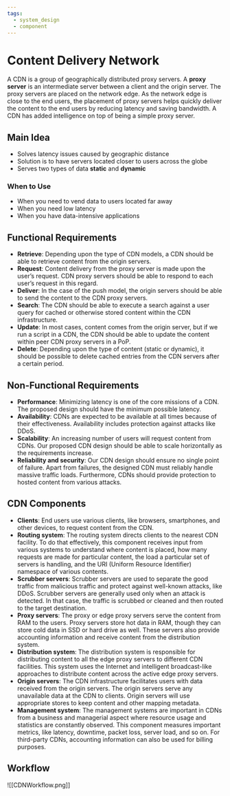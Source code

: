```yaml
---
tags:
  - system_design
  - component
---
```

# Content Delivery Network
A CDN is a group of geographically distributed proxy servers. A **proxy server** is an intermediate server between a client and the origin server. The proxy servers are placed on the network edge. As the network edge is close to the end users, the placement of proxy servers helps quickly deliver the content to the end users by reducing latency and saving bandwidth. A CDN has added intelligence on top of being a simple proxy server.
## Main Idea
- Solves latency issues caused by geographic distance
- Solution is to have servers located closer to users across the globe
- Serves two types of data **static** and **dynamic**
### When to Use
- When you need to vend data to users located far away
- When you need low latency
- When you have data-intensive applications
## Functional Requirements
- **Retrieve**: Depending upon the type of CDN models, a CDN should be able to retrieve content from the origin servers.
- **Request**: Content delivery from the proxy server is made upon the user’s request. CDN proxy servers should be able to respond to each user’s request in this regard.
- **Deliver**: In the case of the push model, the origin servers should be able to send the content to the CDN proxy servers.
- **Search**: The CDN should be able to execute a search against a user query for cached or otherwise stored content within the CDN infrastructure.
- **Update**: In most cases, content comes from the origin server, but if we run a script in a CDN, the CDN should be able to update the content within peer CDN proxy servers in a PoP.
- **Delete**: Depending upon the type of content (static or dynamic), it should be possible to delete cached entries from the CDN servers after a certain period.
## Non-Functional Requirements
- **Performance**: Minimizing latency is one of the core missions of a CDN. The proposed design should have the minimum possible latency.
- **Availability**: CDNs are expected to be available at all times because of their effectiveness. Availability includes protection against attacks like DDoS.
- **Scalability**: An increasing number of users will request content from CDNs. Our proposed CDN design should be able to scale horizontally as the requirements increase.
- **Reliability and security**: Our CDN design should ensure no single point of failure. Apart from failures, the designed CDN must reliably handle massive traffic loads. Furthermore, CDNs should provide protection to hosted content from various attacks.
## CDN Components
- **Clients**: End users use various clients, like browsers, smartphones, and other devices, to request content from the CDN.
- **Routing system**: The routing system directs clients to the nearest CDN facility. To do that effectively, this component receives input from various systems to understand where content is placed, how many requests are made for particular content, the load a particular set of servers is handling, and the URI (Uniform Resource Identifier) namespace of various contents.
- **Scrubber servers**: Scrubber servers are used to separate the good traffic from malicious traffic and protect against well-known attacks, like DDoS. Scrubber servers are generally used only when an attack is detected. In that case, the traffic is scrubbed or cleaned and then routed to the target destination.
- **Proxy servers**: The proxy or edge proxy servers serve the content from RAM to the users. Proxy servers store hot data in RAM, though they can store cold data in SSD or hard drive as well. These servers also provide accounting information and receive content from the distribution system.
- **Distribution system**: The distribution system is responsible for distributing content to all the edge proxy servers to different CDN facilities. This system uses the Internet and intelligent broadcast-like approaches to distribute content across the active edge proxy servers.
- **Origin servers**: The CDN infrastructure facilitates users with data received from the origin servers. The origin servers serve any unavailable data at the CDN to clients. Origin servers will use appropriate stores to keep content and other mapping metadata.
- **Management system**: The management systems are important in CDNs from a business and managerial aspect where resource usage and statistics are constantly observed. This component measures important metrics, like latency, downtime, packet loss, server load, and so on. For third-party CDNs, accounting information can also be used for billing purposes.
## Workflow
![[CDNWorkflow.png]]

